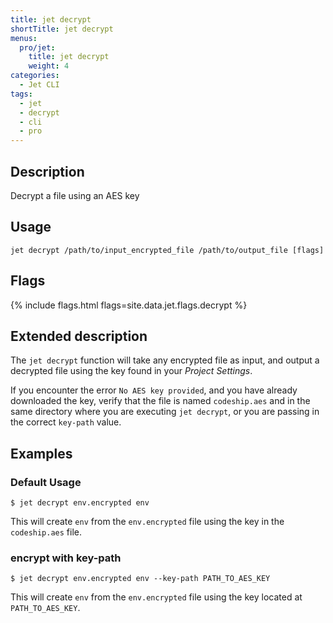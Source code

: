 ```yaml
---
title: jet decrypt
shortTitle: jet decrypt
menus:
  pro/jet:
    title: jet decrypt
    weight: 4
categories:
  - Jet CLI
tags:
  - jet
  - decrypt
  - cli
  - pro
---
```


## Description
Decrypt a file using an AES key

## Usage

```
jet decrypt /path/to/input_encrypted_file /path/to/output_file [flags]
```

## Flags
{% include flags.html flags=site.data.jet.flags.decrypt %}

## Extended description
The `jet decrypt` function will take any encrypted file as input, and output a decrypted file using the key found in your _Project Settings_.

If you encounter the error `No AES key provided`, and you have already downloaded the key, verify that the file is named `codeship.aes` and in the same directory where you are executing `jet decrypt`, or you are passing in the correct `key-path` value.


## Examples

### Default Usage
```shell
$ jet decrypt env.encrypted env
```

This will create `env` from the `env.encrypted` file using the key in the `codeship.aes` file.

### encrypt with key-path

```shell
$ jet decrypt env.encrypted env --key-path PATH_TO_AES_KEY
```

This will create `env` from the `env.encrypted` file using the key located at `PATH_TO_AES_KEY`.
